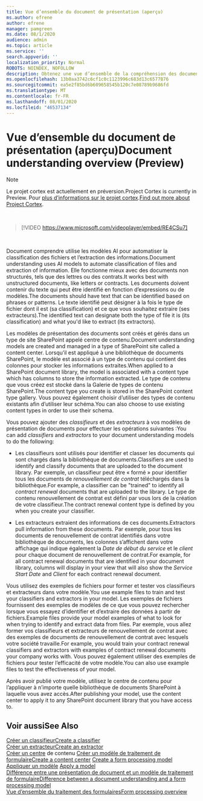 ```yaml
---
title: Vue d’ensemble du document de présentation (aperçu)
ms.author: efrene
author: efrene
manager: pamgreen
ms.date: 08/1/2020
audience: admin
ms.topic: article
ms.service: ''
search.appverid: ''
localization_priority: Normal
ROBOTS: NOINDEX, NOFOLLOW
description: Obtenez une vue d’ensemble de la compréhension des documents dans le projet cortex.
ms.openlocfilehash: 13b0aa3742c6cf1c0c1123996c683d13c6577876
ms.sourcegitcommit: ea5e2f85bd6b609658545b120c7e08789b9686fd
ms.translationtype: MT
ms.contentlocale: fr-FR
ms.lasthandoff: 08/01/2020
ms.locfileid: "46537134"
---
```

# <a name="document-understanding-overview-preview"></a><span data-ttu-id="11497-103">Vue d’ensemble du document de présentation (aperçu)</span><span class="sxs-lookup"><span data-stu-id="11497-103">Document understanding overview (Preview)</span></span>
> [!Note] 
> <span data-ttu-id="11497-104">Le projet cortex est actuellement en préversion.</span><span class="sxs-lookup"><span data-stu-id="11497-104">Project Cortex is currently in Preview.</span></span> <span data-ttu-id="11497-105">Pour [plus d’informations sur le projet cortex](https://aka.ms/projectcortex).</span><span class="sxs-lookup"><span data-stu-id="11497-105">[Find out more about Project Cortex](https://aka.ms/projectcortex).</span></span>

</br>

> [!VIDEO https://www.microsoft.com/videoplayer/embed/RE4CSu7] 

</br>

<span data-ttu-id="11497-106">Document comprendre utilise les modèles AI pour automatiser la classification des fichiers et l’extraction des informations.</span><span class="sxs-lookup"><span data-stu-id="11497-106">Document understanding uses AI models to automate classification of files and extraction of information.</span></span> <span data-ttu-id="11497-107">Elle fonctionne mieux avec des documents non structurés, tels que des lettres ou des contrats.</span><span class="sxs-lookup"><span data-stu-id="11497-107">It works best with unstructured documents, like letters or contracts.</span></span> <span data-ttu-id="11497-108">Les documents doivent contenir du texte qui peut être identifié en fonction d’expressions ou de modèles.</span><span class="sxs-lookup"><span data-stu-id="11497-108">The documents should have text that can be identified based on phrases or patterns.</span></span> <span data-ttu-id="11497-109">Le texte identifié peut désigner à la fois le type de fichier dont il est (sa classification) et ce que vous souhaitez extraire (ses extracteurs).</span><span class="sxs-lookup"><span data-stu-id="11497-109">The identified text can designate both the type of file it is (its classification) and what you'd like to extract (its extractors).</span></span>

<span data-ttu-id="11497-110">Les modèles de présentation des documents sont créés et gérés dans un type de site SharePoint appelé centre de contenu.</span><span class="sxs-lookup"><span data-stu-id="11497-110">Document understanding models are created and managed in a type of SharePoint site called a content center.</span></span> <span data-ttu-id="11497-111">Lorsqu’il est appliqué à une bibliothèque de documents SharePoint, le modèle est associé à un type de contenu qui contient des colonnes pour stocker les informations extraites.</span><span class="sxs-lookup"><span data-stu-id="11497-111">When applied to a SharePoint document library, the model is associated with a content type which has columns to store the information extracted.</span></span> <span data-ttu-id="11497-112">Le type de contenu que vous créez est stocké dans la Galerie de types de contenu SharePoint.</span><span class="sxs-lookup"><span data-stu-id="11497-112">The content type you create is stored in the SharePoint content type gallery.</span></span> <span data-ttu-id="11497-113">Vous pouvez également choisir d’utiliser des types de contenu existants afin d’utiliser leur schéma.</span><span class="sxs-lookup"><span data-stu-id="11497-113">You can also choose to use existing content types in order to use their schema.</span></span>

<span data-ttu-id="11497-114">Vous pouvez ajouter des *classifieurs* et des *extracteurs* à vos modèles de présentation de documents pour effectuer les opérations suivantes :</span><span class="sxs-lookup"><span data-stu-id="11497-114">You can add *classifiers* and *extractors* to your document understanding models to do the following:</span></span> 

- <span data-ttu-id="11497-115">Les classifieurs sont utilisés pour identifier et classer les documents qui sont chargés dans la bibliothèque de documents.</span><span class="sxs-lookup"><span data-stu-id="11497-115">Classifiers are used to identify and classify documents that are uploaded to the document library.</span></span> <span data-ttu-id="11497-116">Par exemple, un classifieur peut être « formé » pour identifier tous les documents de *renouvellement de contrat* téléchargés dans la bibliothèque.</span><span class="sxs-lookup"><span data-stu-id="11497-116">For example, a classifier can be "trained" to identify all *contract renewal* documents that are uploaded to the library.</span></span> <span data-ttu-id="11497-117">Le type de contenu renouvellement de contrat est défini par vous lors de la création de votre classifieur.</span><span class="sxs-lookup"><span data-stu-id="11497-117">The contract renewal content type is defined by you when you create your classifier.</span></span>

- <span data-ttu-id="11497-118">Les extracteurs extraient des informations de ces documents.</span><span class="sxs-lookup"><span data-stu-id="11497-118">Extractors pull information from these documents.</span></span> <span data-ttu-id="11497-119">Par exemple, pour tous les documents de renouvellement de contrat identifiés dans votre bibliothèque de documents, les colonnes s’affichent dans votre affichage qui indique également la *Date de début du service* et le *client* pour chaque document de renouvellement de contrat.</span><span class="sxs-lookup"><span data-stu-id="11497-119">For example, for all contract renewal documents that are identified in your document library, columns will display in your view that will also show the *Service Start Date* and  *Client* for each contract renewal document.</span></span> 

<span data-ttu-id="11497-120">Vous utilisez des exemples de fichiers pour former et tester vos classifieurs et extracteurs dans votre modèle.</span><span class="sxs-lookup"><span data-stu-id="11497-120">You use example files to train and test your classifiers and extractors in your model.</span></span> <span data-ttu-id="11497-121">Les exemples de fichiers fournissent des exemples de modèles de ce que vous pouvez rechercher lorsque vous essayez d’identifier et d’extraire des données à partir de fichiers.</span><span class="sxs-lookup"><span data-stu-id="11497-121">Example files provide your model examples of what to look for when trying to identify and extract data from files.</span></span> <span data-ttu-id="11497-122">Par exemple, vous allez former vos classifieurs et extracteurs de renouvellement de contrat avec des exemples de documents de renouvellement de contrat avec lesquels votre société travaille.</span><span class="sxs-lookup"><span data-stu-id="11497-122">For example, you would train your contract renewal classifiers and extractors with examples of contract renewal documents your company works with.</span></span> <span data-ttu-id="11497-123">Vous pouvez également utiliser des exemples de fichiers pour tester l’efficacité de votre modèle.</span><span class="sxs-lookup"><span data-stu-id="11497-123">You can also use example files to test the effectiveness of your model.</span></span>

<span data-ttu-id="11497-124">Après avoir publié votre modèle, utilisez le centre de contenu pour l’appliquer à n’importe quelle bibliothèque de documents SharePoint à laquelle vous avez accès.</span><span class="sxs-lookup"><span data-stu-id="11497-124">After publishing your model, use the content center to apply it to any SharePoint document library that you have access to.</span></span>  


## <a name="see-also"></a><span data-ttu-id="11497-125">Voir aussi</span><span class="sxs-lookup"><span data-stu-id="11497-125">See Also</span></span>
[<span data-ttu-id="11497-126">Créer un classifieur</span><span class="sxs-lookup"><span data-stu-id="11497-126">Create a classifier</span></span>](create-a-classifier.md)</br>
[<span data-ttu-id="11497-127">Créer un extracteur</span><span class="sxs-lookup"><span data-stu-id="11497-127">Create an extractor</span></span>](create-an-extractor.md)</br>
<span data-ttu-id="11497-128">[Créer un centre](create-a-content-center.md) 
 de contenu [Créer un modèle de traitement de formulaire](create-a-form-processing-model.md)</span><span class="sxs-lookup"><span data-stu-id="11497-128">[Create a content center](create-a-content-center.md)
[Create a form processing model](create-a-form-processing-model.md)</span></span></br>
<span data-ttu-id="11497-129">[Appliquer un modèle](apply-a-model.md) </span><span class="sxs-lookup"><span data-stu-id="11497-129">[Apply a model](apply-a-model.md) </span></span>  
[<span data-ttu-id="11497-130">Différence entre une présentation de document et un modèle de traitement de formulaire</span><span class="sxs-lookup"><span data-stu-id="11497-130">Difference between a document understanding and a form processing model</span></span>](difference-between-document-understanding-and-form-processing-model.md)  
[<span data-ttu-id="11497-131">Vue d’ensemble du traitement des formulaires</span><span class="sxs-lookup"><span data-stu-id="11497-131">Form processing overview</span></span>](form-processing-overview.md)





